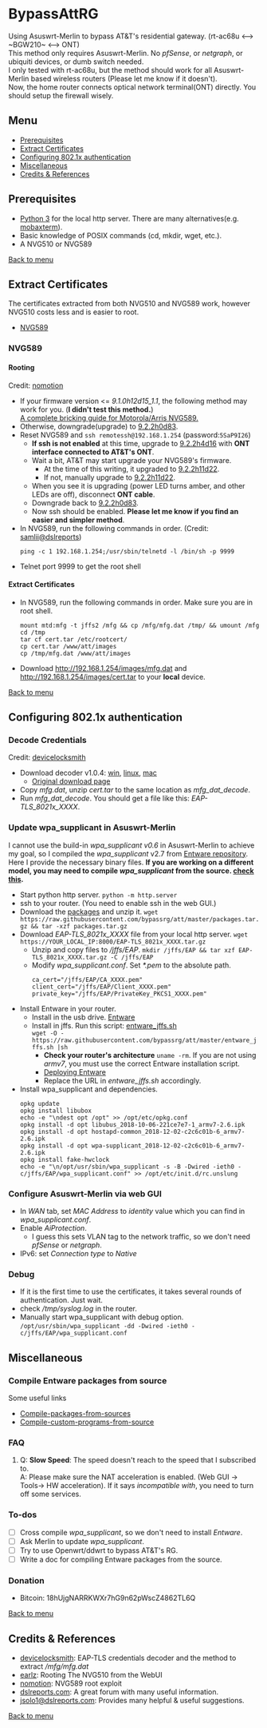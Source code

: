 # BypassAttRG
Using Asuswrt-Merlin to bypass AT&amp;T's residential gateway. (rt-ac68u <--> ~BGW210~ <--> ONT)  
This method only requires Asuswrt-Merlin. No *pfSense*, or *netgraph*, or ubiquiti devices,  or dumb switch needed.  
I only tested with rt-ac68u, but the method should work for all Asuswrt-Merlin based wireless routers (Please let me know if it doesn't).  
Now, the home router connects optical network terminal(ONT) directly. You should setup the firewall wisely.

<!-- **Background**: I switch to AT&T fiber and I hate AT&T residential gateway -->


## Menu
- [Prerequisites](#prerequisites)
- [Extract Certificates](#extract-certificates)
- [Configuring 802.1x authentication](#configuring-8021x-authentication)
- [Miscellaneous](#miscellaneous)
- [Credits & References](#credits--references)

  
## Prerequisites
- [Python 3](https://www.python.org/downloads/release/python-373/) for the local http server. There are many alternatives(e.g. [mobaxterm](https://mobaxterm.mobatek.net/)).
- Basic knowledge of POSIX commands (cd, mkdir, wget, etc.).
- A NVG510 or NVG589

[Back to menu](#menu)
## Extract Certificates
The certificates extracted from both NVG510 and NVG589 work, however NVG510 costs less and is easier to root.
- [NVG589](#nvg589)

### NVG589 
#### Rooting
Credit: [nomotion](https://www.nomotion.net/blog/sharknatto/)
- If your firmware version <= *9.1.0h12d15_1.1*, the following method may work for you. (**I didn't test this method.**)  
  [A complete bricking guide for Motorola/Arris NVG589.](https://github.com/MakiseKurisu/NVG589/wiki)
- Otherwise, downgrade(upgrade) to [9.2.2h0d83](firmware/nvg589/spnvg589-9.2.2h0d83.bin).
- Reset NVG589 and `ssh remotessh@192.168.1.254` (password:`5SaP9I26`)
  - **If ssh is not enabled** at this time, upgrade to [9.2.2h4d16](firmware/nvg589/spnvg589-9.2.2h4d16.bin) with **ONT interface connected to AT&T's ONT**.
  - Wait a bit, AT&T may start upgrade your NVG589's firmware. 
	- At the time of this writing, it upgraded to [9.2.2h11d22](firmware/nvg589/spnvg589-9.2.2h11d22.bin).
	- If not, manually upgrade to [9.2.2h11d22](firmware/nvg589/spnvg589-9.2.2h11d22.bin).
  - When you see it is upgrading (power LED turns amber, and other LEDs are off), disconnect **ONT cable**.
  - Downgrade back to [9.2.2h0d83](firmware/nvg589/spnvg589-9.2.2h0d83.bin).
  - Now ssh should be enabled. **Please let me know if you find an easier and simpler method**.
- In NVG589, run the following commands in order. (Credit: [samlii@dslreports](https://www.dslreports.com/forum/r32375916-))
  ```
  ping -c 1 192.168.1.254;/usr/sbin/telnetd -l /bin/sh -p 9999
  ```
- Telnet port 9999 to get the root shell

#### Extract Certificates
- In NVG589, run the following commands in order. Make sure you are in root shell.
  ```
  mount mtd:mfg -t jffs2 /mfg && cp /mfg/mfg.dat /tmp/ && umount /mfg
  cd /tmp
  tar cf cert.tar /etc/rootcert/
  cp cert.tar /www/att/images
  cp /tmp/mfg.dat /www/att/images
  ```
- Download http://192.168.1.254/images/mfg.dat and http://192.168.1.254/images/cert.tar to your **local** device.


[Back to menu](#menu)
## Configuring 802.1x authentication
### Decode Credentials 
Credit: [devicelocksmith](https://www.devicelocksmith.com/2018/12/eap-tls-credentials-decoder-for-nvg-and.html)

- Download decoder v1.0.4: [win](decoder/win/mfg_dat_decode_1_04.zip), [linux](decoder/linux/mfg_dat_decode_1_04.tar.gz), [mac](decoder/mac/mfg_dat_decode_1_04_macosx.zip)
  - [Original download page](https://www.devicelocksmith.com/2018/12/eap-tls-credentials-decoder-for-nvg-and.html)
- Copy *mfg.dat*, unzip *cert.tar* to the same location as *mfg_dat_decode*.
- Run *mfg_dat_decode*. You should get a file like this: *EAP-TLS_8021x_XXXX*.

### Update wpa_supplicant in Asuswrt-Merlin

I cannot use the build-in *wpa\_supplicant v0.6* in Asuswrt-Merlin to achieve my goal, so I compiled the *wpa\_supplicant* v2.7 from [Entware repository](https://github.com/Entware/Entware). Here I provide the necessary binary files. **If you are working on a different model, you may need to compile *wpa\_supplicant* from the source. [check this](#compile-entware-packages-from-source).**

- Start python http server. `python -m http.server`
- ssh to your router. (You need to enable ssh in the web GUI.)
- Download the [packages](packages.tar.gz) and unzip it. `wget https://raw.githubusercontent.com/bypassrg/att/master/packages.tar.gz && tar -xzf packages.tar.gz`
- Download *EAP-TLS_8021x_XXXX* file from your local http server. `wget https://YOUR_LOCAL_IP:8000/EAP-TLS_8021x_XXXX.tar.gz`
  - Unzip and copy files to */jffs/EAP*. `mkdir /jffs/EAP && tar xzf EAP-TLS_8021x_XXXX.tar.gz -C /jffs/EAP ` 
  - Modify *wpa_supplicant.conf*. Set *\*.pem* to the absolute path.
	```
	ca_cert="/jffs/EAP/CA_XXXX.pem"
	client_cert="/jffs/EAP/Client_XXXX.pem"
	private_key="/jffs/EAP/PrivateKey_PKCS1_XXXX.pem"
	```
- Install Entware in your router.
  - Install in the usb drive. [Entware](https://github.com/RMerl/asuswrt-merlin/wiki/Entware)
  - Install in jffs. Run this script: [entware_jffs.sh](https://github.com/bypassrg/att/blob/master/entware_jffs.sh)  
  `wget -O - https://raw.githubusercontent.com/bypassrg/att/master/entware_jffs.sh |sh`
    - **Check your router's architecture** `uname -rm`. If you are not using *armv7*, you must use the correct Entware installation script. 
    - [Deploying Entware](https://github.com/Entware/Entware/wiki/Install-on-Asus-stock-firmware#deploying-entware)
	- Replace the URL in *entware_jffs.sh* accordingly.
- Install wpa\_supplicant and dependencies.  
  <!-- `wget -O - https://github.com/bypassrg/att/blob/master/install_wpa.sh |sh` -->
  ```
  opkg update
  opkg install libubox
  echo -e "\ndest opt /opt" >> /opt/etc/opkg.conf
  opkg install -d opt libubus_2018-10-06-221ce7e7-1_armv7-2.6.ipk
  opkg install -d opt hostapd-common_2018-12-02-c2c6c01b-6_armv7-2.6.ipk
  opkg install -d opt wpa-supplicant_2018-12-02-c2c6c01b-6_armv7-2.6.ipk
  opkg install fake-hwclock
  echo -e "\n/opt/usr/sbin/wpa_supplicant -s -B -Dwired -ieth0 -c/jffs/EAP/wpa_supplicant.conf" >> /opt/etc/init.d/rc.unslung
  ```

### Configure Asuswrt-Merlin via web GUI
- In *WAN* tab, set *MAC Address* to *identity* value which you can find in *wpa_supplicant.conf*.
- Enable *AiProtection*.
  - I guess this sets VLAN tag to the network traffic, so we don't need *pfSense* or *netgraph*.
- IPv6: set *Connection type* to *Native*
  
### Debug
- If it is the first time to use the certificates, it takes several rounds of authentication. Just wait.
- check */tmp/syslog.log* in the router.
- Manually start wpa_supplicant with debug option.  
`/opt/usr/sbin/wpa_supplicant -dd -Dwired -ieth0 -c/jffs/EAP/wpa_supplicant.conf`

## Miscellaneous

### Compile Entware packages from source
Some useful links
- [Compile-packages-from-sources](https://github.com/Entware/Entware/wiki/Compile-packages-from-sources)
- [Compile-custom-programs-from-source](https://github.com/RMerl/asuswrt-merlin/wiki/Compile-custom-programs-from-source)

### FAQ
1. Q: **Slow Speed**: The speed doesn't reach to the speed that I subscribed to.    
   A: Please make sure the NAT acceleration is enabled. (Web GUI -> Tools-> HW acceleration). If it says *incompatible with*, you need to turn off some services.


### To-dos
- [ ] Cross compile *wpa_supplicant*, so we don't need to install *Entware*.
- [ ] Ask Merlin to update *wpa_supplicant*.
- [ ] Try to use Openwrt/ddwrt to bypass AT&T's RG.
- [ ] Write a doc for compiling Entware packages from the source.

### Donation
- Bitcoin: 18hUjgNARRKWXr7hG9n62pWscZ4862TL6Q

[Back to menu](#menu)
## Credits & References
- [devicelocksmith](https://www.devicelocksmith.com/2018/12/eap-tls-credentials-decoder-for-nvg-and.html): EAP-TLS credentials decoder and the method to extract */mfg/mfg.dat*
- [earlz](http://earlz.net/view/2012/06/07/0026/rooting-the-nvg510-from-the-webui): Rooting The NVG510 from the WebUI
- [nomotion](https://www.nomotion.net/blog/sharknatto/): NVG589 root exploit
- [dslreports.com](https://www.dslreports.com/forum/uverse): A great forum with many useful information.
- [jsolo1@dslreports.com](https://www.dslreports.com/profile/422016): Provides many helpful & useful suggestions.

[Back to menu](#menu)
